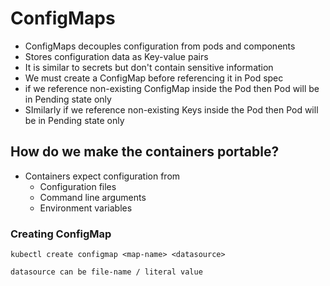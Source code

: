 # ConfigMaps
* ConfigMaps decouples configuration from pods and components
* Stores configuration data as Key-value pairs
* It is similar to secrets but don't contain sensitive information
* We must create a ConfigMap before referencing it in Pod spec
* if we reference non-existing ConfigMap inside the Pod then Pod will be in Pending state only
* SImilarly if we reference non-existing Keys inside the Pod then Pod will be in Pending state only


## How do we make the containers portable?

* Containers expect configuration from
  * Configuration files
  * Command line arguments
  * Environment variables


### Creating ConfigMap

````
kubectl create configmap <map-name> <datasource>

datasource can be file-name / literal value
````





